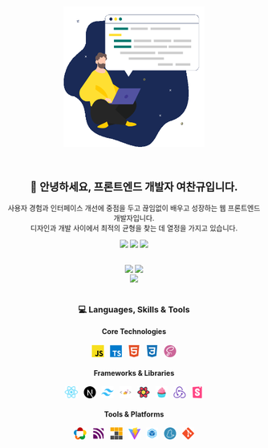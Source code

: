 <p align="center">
  <img src="./images/dev.gif" width="280" height="280" />
</p>

<br />

<h2 align="center">👋 안녕하세요, 프론트엔드 개발자 여찬규입니다.</h2>

<p align="center">
  사용자 경험과 인터페이스 개선에 중점을 두고 끊임없이 배우고 성장하는 웹 프론트엔드 개발자입니다.
  <br />
  디자인과 개발 사이에서 최적의 균형을 찾는 데 열정을 가지고 있습니다.
</p>

<p align="center">
  <a href="mailto:dev.cgyeo@gmail.com"><img src="https://img.shields.io/badge/Email-EA4335?style=for-the-badge&logo=gmail&logoColor=white" /></a>
  <a href="https://github.com/chan9yu"><img src="https://img.shields.io/badge/GitHub-181717?style=for-the-badge&logo=gmail&logoColor=white" /></a>
  <img src="https://komarev.com/ghpvc/?username=chan9yu&style=for-the-badge&color=6C5CE7" />
</p>

<br />

<div align="center">
  <picture>
    <source media="(prefers-color-scheme: dark)" srcset="https://github-readme-stats.vercel.app/api?username=chan9yu&show_icons=true&theme=radical&include_all_commits=true&count_private=true&hide_border=true&bg_color=0D1117&title_color=6C5CE7&text_color=ffffff&icon_color=6C5CE7">
    <img height="180em" src="https://github-readme-stats.vercel.app/api?username=chan9yu&show_icons=true&theme=default&include_all_commits=true&count_private=true&hide_border=true&title_color=6C5CE7&text_color=333333&icon_color=6C5CE7"/>
  </picture>
  <picture>
    <source media="(prefers-color-scheme: dark)" srcset="https://github-readme-stats.vercel.app/api/top-langs/?username=chan9yu&layout=compact&langs_count=8&theme=radical&hide_border=true&bg_color=0D1117&title_color=6C5CE7&text_color=ffffff">
    <img height="180em" src="https://github-readme-stats.vercel.app/api/top-langs/?username=chan9yu&layout=compact&langs_count=8&theme=default&hide_border=true&title_color=6C5CE7&text_color=333333"/>
  </picture>
</div>
<div align="center">
  <picture>
    <source media="(prefers-color-scheme: dark)" srcset="https://github-readme-streak-stats.herokuapp.com/?user=chan9yu&theme=radical&hide_border=true&background=0D1117&stroke=6C5CE7&ring=6C5CE7&fire=6C5CE7&currStreakLabel=ffffff">
    <img src="https://github-readme-streak-stats.herokuapp.com/?user=chan9yu&theme=default&hide_border=true&stroke=6C5CE7&ring=6C5CE7&fire=6C5CE7&currStreakLabel=333333"/>
  </picture>
</div>

<br />

<h3 align="center">💻 Languages, Skills & Tools</h3>

<div align="center">
  <h4>Core Technologies</h4>
  <img src="./images/topics/javascript.png" height="24" />
  &nbsp;
  <img src="./images/topics/typescript.png" height="24" />
  &nbsp;
  <img src="./images/topics/html.png" height="24" />
  &nbsp;
  <img src="./images/topics/css.png" height="24" />
  &nbsp;
  <img src="./images/topics/sass.png" height="24" />
</div>

<div align="center">
  <h4>Frameworks & Libraries</h4>
  <img src="./images/topics/react.png" height="24" />
  &nbsp;
  <img src="./images/topics/nextjs.png" height="24" />
  &nbsp;
  <img src="./images/topics/tailwindcss.png" height="24" />
  &nbsp;
  <img src="./images/topics/styled-components.png" height="24" />
  &nbsp;
  <img src="./images/topics/react-query.png" height="24" />
  &nbsp;
  <img src="./images/topics/vanilla-extract.png" height="24" />
  &nbsp;
  <img src="./images/topics/redux.png" height="24" />
  &nbsp;
  <img src="./images/topics/storybook.png" height="24" />
</div>

<div align="center">
  <h4>Tools & Platforms</h4>
  <img src="./images/topics/webrtc.png" height="24" />
  &nbsp;
  <img src="./images/topics/mqtt.png" height="24" />
  &nbsp;
  <img src="./images/topics/pnpm.png" height="24" />
  &nbsp;
  <img src="./images/topics/vitejs.png" height="24" />
  &nbsp;
  <img src="./images/topics/webpack.png" height="24" />
  &nbsp;
  <img src="./images/topics/yarn.png" height="24" />
  &nbsp;
  <img src="./images/topics/git.png" height="24" />
</div>
